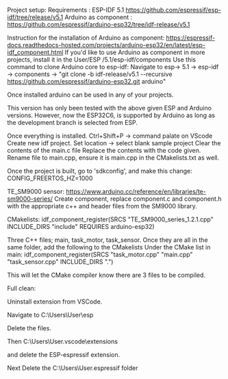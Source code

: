 Project setup:
Requirements :
ESP-IDF 5.1 https://github.com/espressif/esp-idf/tree/release/v5.1
Arduino as component : https://github.com/espressif/arduino-esp32/tree/idf-release/v5.1

Instruction for the installation of Arduino as component: https://espressif-docs.readthedocs-hosted.com/projects/arduino-esp32/en/latest/esp-idf_component.html
If you'd like to use Arduino as component in more projects, install it in the User/ESP /5.1/esp-idf/components
Use this command to clone Arduino core to esp-idf:
Navigate to esp-> 5.1 -> esp-idf -> components ->
"git clone -b idf-release/v5.1 --recursive https://github.com/espressif/arduino-esp32.git arduino"

 Once installed arduino can be used in any of your projects. 

This version has only been tested with the above given ESP and Arduino versions. However, now the ESP32C6, is supported by Arduino as long as the development branch is selected from ESP.


Once everything is installed.
Ctrl+Shift+P -> command palate on VScode
Create new idf project.
Set location -> select blank sample project
Clear the contents of the main.c file
Replace the contents with the code given. 
Rename file to main.cpp, ensure it is main.cpp in the CMakelists.txt as well.

Once the project is built, go to 'sdkconfig', and make this change: CONFIG_FREERTOS_HZ=1000

TE_SM9000 sensor:
https://www.arduino.cc/reference/en/libraries/te-sm9000-series/
Create component, replace component.c and component.h with the appropriate c++ and header files from the SM9000 library.

CMakelists:
idf_component_register(SRCS "TE_SM9000_series_1.2.1.cpp"
                    INCLUDE_DIRS "include"
                    REQUIRES arduino-esp32)



Three C++ files; main, task_motor, task_sensor. 
Once they are all in the same folder, add the following to the CMakelists
Under the CMake list in main: 
idf_component_register(SRCS "task_motor.cpp" "main.cpp" "task_sensor.cpp"
                    INCLUDE_DIRS ".")

This will let the CMake compiler know there are 3 files to be compiled.


Full clean:

Uninstall extension from VSCode. 

Navigate to C:\Users\User\esp

Delete the files. 

Then C:\Users\User\.vscode\extensions

and delete the ESP-espressif extension.

Next Delete the C:\Users\User\.espressif folder
